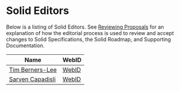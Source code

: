 # Solid Editors

Below is a listing of Solid Editors. See [Reviewing Proposals](README.md#reviewing-proposals.md) for an explanation of how the editorial process is used to review and accept changes to Solid Specifications, the Solid Roadmap, and Supporting Documentation.

| Name      | WebID      |
| --------- | ---------- |
| [Tim Berners-Lee](https://github.com/timbl) | [WebID](https://www.w3.org/People/Berners-Lee/card#i) |
| [Sarven Capadisli](https://github.com/csarven) | [WebID](http://csarven.ca/#i) |

